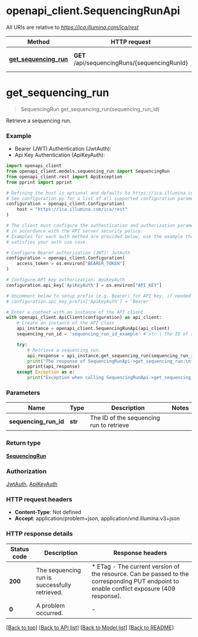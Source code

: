 # openapi_client.SequencingRunApi

All URIs are relative to *https://ica.illumina.com/ica/rest*

Method | HTTP request | Description
------------- | ------------- | -------------
[**get_sequencing_run**](SequencingRunApi.md#get_sequencing_run) | **GET** /api/sequencingRuns/{sequencingRunId} | Retrieve a sequencing run.


# **get_sequencing_run**
> SequencingRun get_sequencing_run(sequencing_run_id)

Retrieve a sequencing run.

### Example

* Bearer (JWT) Authentication (JwtAuth):
* Api Key Authentication (ApiKeyAuth):

```python
import openapi_client
from openapi_client.models.sequencing_run import SequencingRun
from openapi_client.rest import ApiException
from pprint import pprint

# Defining the host is optional and defaults to https://ica.illumina.com/ica/rest
# See configuration.py for a list of all supported configuration parameters.
configuration = openapi_client.Configuration(
    host = "https://ica.illumina.com/ica/rest"
)

# The client must configure the authentication and authorization parameters
# in accordance with the API server security policy.
# Examples for each auth method are provided below, use the example that
# satisfies your auth use case.

# Configure Bearer authorization (JWT): JwtAuth
configuration = openapi_client.Configuration(
    access_token = os.environ["BEARER_TOKEN"]
)

# Configure API key authorization: ApiKeyAuth
configuration.api_key['ApiKeyAuth'] = os.environ["API_KEY"]

# Uncomment below to setup prefix (e.g. Bearer) for API key, if needed
# configuration.api_key_prefix['ApiKeyAuth'] = 'Bearer'

# Enter a context with an instance of the API client
with openapi_client.ApiClient(configuration) as api_client:
    # Create an instance of the API class
    api_instance = openapi_client.SequencingRunApi(api_client)
    sequencing_run_id = 'sequencing_run_id_example' # str | The ID of the sequencing run to retrieve

    try:
        # Retrieve a sequencing run.
        api_response = api_instance.get_sequencing_run(sequencing_run_id)
        print("The response of SequencingRunApi->get_sequencing_run:\n")
        pprint(api_response)
    except Exception as e:
        print("Exception when calling SequencingRunApi->get_sequencing_run: %s\n" % e)
```



### Parameters


Name | Type | Description  | Notes
------------- | ------------- | ------------- | -------------
 **sequencing_run_id** | **str**| The ID of the sequencing run to retrieve | 

### Return type

[**SequencingRun**](SequencingRun.md)

### Authorization

[JwtAuth](../README.md#JwtAuth), [ApiKeyAuth](../README.md#ApiKeyAuth)

### HTTP request headers

 - **Content-Type**: Not defined
 - **Accept**: application/problem+json, application/vnd.illumina.v3+json

### HTTP response details

| Status code | Description | Response headers |
|-------------|-------------|------------------|
**200** | The sequencing run is successfully retrieved. |  * ETag - The current version of the resource. Can be passed to the corresponding PUT endpoint to enable conflict exposure (409 response). <br>  |
**0** | A problem occurred. |  -  |

[[Back to top]](#) [[Back to API list]](../README.md#documentation-for-api-endpoints) [[Back to Model list]](../README.md#documentation-for-models) [[Back to README]](../README.md)

